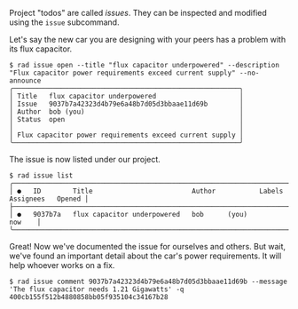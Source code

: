 Project "todos" are called *issues*.  They can be inspected and
modified using the `issue` subcommand.

Let's say the new car you are designing with your peers has a problem with its flux capacitor.

```
$ rad issue open --title "flux capacitor underpowered" --description "Flux capacitor power requirements exceed current supply" --no-announce
╭─────────────────────────────────────────────────────────╮
│ Title   flux capacitor underpowered                     │
│ Issue   9037b7a42323d4b79e6a48b7d05d3bbaae11d69b        │
│ Author  bob (you)                                       │
│ Status  open                                            │
│                                                         │
│ Flux capacitor power requirements exceed current supply │
╰─────────────────────────────────────────────────────────╯
```

The issue is now listed under our project.

```
$ rad issue list
╭──────────────────────────────────────────────────────────────────────────────────────────╮
│ ●   ID        Title                         Author           Labels   Assignees   Opened │
├──────────────────────────────────────────────────────────────────────────────────────────┤
│ ●   9037b7a   flux capacitor underpowered   bob      (you)                        now    │
╰──────────────────────────────────────────────────────────────────────────────────────────╯
```

Great! Now we've documented the issue for ourselves and others. But wait, we've
found an important detail about the car's power requirements. It will help
whoever works on a fix.

```
$ rad issue comment 9037b7a42323d4b79e6a48b7d05d3bbaae11d69b --message 'The flux capacitor needs 1.21 Gigawatts' -q
400cb155f512b4880858bb05f935104c34167b28
```
